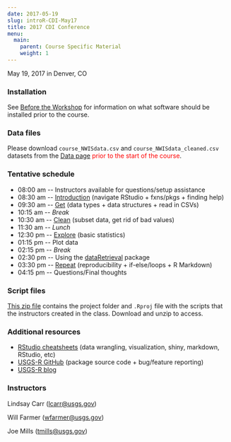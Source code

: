 ```yaml
---
date: 2017-05-19
slug: introR-CDI-May17
title: 2017 CDI Conference
menu:
  main:
    parent: Course Specific Material
    weight: 1
---
```

May 19, 2017 in Denver, CO

### Installation

See [Before the Workshop](/intro-curriculum/Before) for information on what software should be installed prior to the course.

### Data files

Please download `course_NWISdata.csv` and `course_NWISdata_cleaned.csv` datasets from the [Data page](/intro-curriculum/data/) <span style="color:red">prior to the start of the course</span>.

### Tentative schedule

-   08:00 am -- Instructors available for questions/setup assistance
-   08:30 am -- [Introduction](/intro-curriculum/Introduction) (navigate RStudio + fxns/pkgs + finding help)
-   09:30 am -- [Get](/intro-curriculum/Get) (data types + data structures + read in CSVs)
-   10:15 am -- *Break*
-   10:30 am -- [Clean](/intro-curriculum/Clean) (subset data, get rid of bad values)
-   11:30 am -- *Lunch*
-   12:30 pm -- [Explore](/intro-curriculum/Explore) (basic statistics)
-   01:15 pm -- Plot data
-   02:15 pm -- *Break*
-   02:30 pm -- Using the [dataRetrieval](https://owi.usgs.gov/R/dataRetrieval.html) package
-   03:30 pm -- [Repeat](/intro-curriculum/Reproduce/) (reproducibility + if-else/loops + R Markdown)
-   04:15 pm -- Questions/Final thoughts

### Script files

[This zip file](https://drive.google.com/file/d/0B54YFPSk4XN8NlVZcUdzRHJDa0U) contains the project folder and `.Rproj` file with the scripts that the instructors created in the class. Download and unzip to access.

### Additional resources

-   [RStudio cheatsheets](https://www.rstudio.com/resources/cheatsheets/) (data wrangling, visualization, shiny, markdown, RStudio, etc)
-   [USGS-R GitHub](https://github.com/USGS-R) (package source code + bug/feature reporting)
-   [USGS-R blog](https://owi.usgs.gov/blog/tags/r)

### Instructors

Lindsay Carr (<lcarr@usgs.gov>)

Will Farmer (<wfarmer@usgs.gov>)

Joe Mills (<tmills@usgs.gov>)
